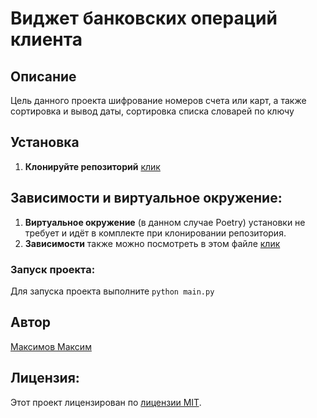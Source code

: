 # Виджет банковских операций клиента
## Описание
Цель данного проекта шифрование номеров счета или карт, а также сортировка и вывод даты, сортировка списка словарей по ключу

## Установка
1. **Клонируйте репозиторий**
        [клик](https://github.com/HI-TECHSHOTGUN/Python_project_HW.git)
## Зависимости и виртуальное окружение:
1. **Виртуальное окружение** (в данном случае Poetry) установки не требует и идёт в комплекте при клонировании репозитория.
2. **Зависимости** также можно посмотреть в этом файле [клик](pyproject.toml)

### Запуск проекта:
Для запуска проекта выполните
    ```
    python main.py
    ```
## Автор
[Максимов Максим](https://github.com/HI-TECHSHOTGUN)
## Лицензия:

Этот проект лицензирован по [лицензии MIT](LICENSE).